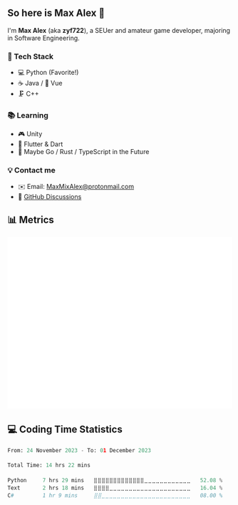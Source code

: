 ## So here is Max Alex 👋

I'm **Max Alex** (aka **zyf722**), a SEUer and amateur game developer, majoring in Software Engineering.

### 🚀 Tech Stack
- 💻 Python (Favorite!)
- ☕ Java / 🖖 Vue
- 🗜️ C++

### 📚 Learning
- 🎮 Unity
- 📱 Flutter & Dart
- 🚀 Maybe Go / Rust / TypeScript in the Future

### 💡 Contact me
- ✉️ Email: MaxMixAlex@protonmail.com
- 💬 [GitHub Discussions](https://github.com/zyf722/zyf722/discussions)

## 📊 Metrics
![Metrics](https://github.com/zyf722/zyf722/blob/main/github-metrics.svg)

## :computer: Coding Time Statistics
<!--START_SECTION:waka-->

```python
From: 24 November 2023 - To: 01 December 2023

Total Time: 14 hrs 22 mins

Python     7 hrs 29 mins   ⣿⣿⣿⣿⣿⣿⣿⣿⣿⣿⣿⣿⣿⣀⣀⣀⣀⣀⣀⣀⣀⣀⣀⣀⣀   52.08 %
Text       2 hrs 18 mins   ⣿⣿⣿⣿⣀⣀⣀⣀⣀⣀⣀⣀⣀⣀⣀⣀⣀⣀⣀⣀⣀⣀⣀⣀⣀   16.04 %
C#         1 hr 9 mins     ⣿⣿⣀⣀⣀⣀⣀⣀⣀⣀⣀⣀⣀⣀⣀⣀⣀⣀⣀⣀⣀⣀⣀⣀⣀   08.00 %
```

<!--END_SECTION:waka-->
